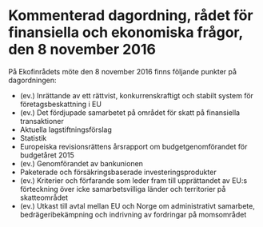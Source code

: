 # Kommenterad dagordning, rådet för finansiella och ekonomiska frågor, den 8 november 2016

På Ekofinrådets möte den 8 november 2016 finns följande punkter på dagordningen:

* (ev.) Inrättande av ett rättvist, konkurrenskraftigt och stabilt system för företagsbeskattning i EU
* (ev.) Det fördjupade samarbetet på området för skatt på finansiella transaktioner
* Aktuella lagstiftningsförslag
* Statistik
* Europeiska revisionsrättens årsrapport om budgetgenomförandet för budgetåret 2015
* (ev.) Genomförandet av bankunionen
* Paketerade och försäkringsbaserade investeringsprodukter
* (ev.) Kriterier och förfarande som leder fram till upprättandet av EU:s förteckning över icke samarbetsvilliga länder och territorier på skatteområdet
* (ev.) Utkast till avtal mellan EU och Norge om administrativt samarbete, bedrägeribekämpning och indrivning av fordringar på momsområdet
